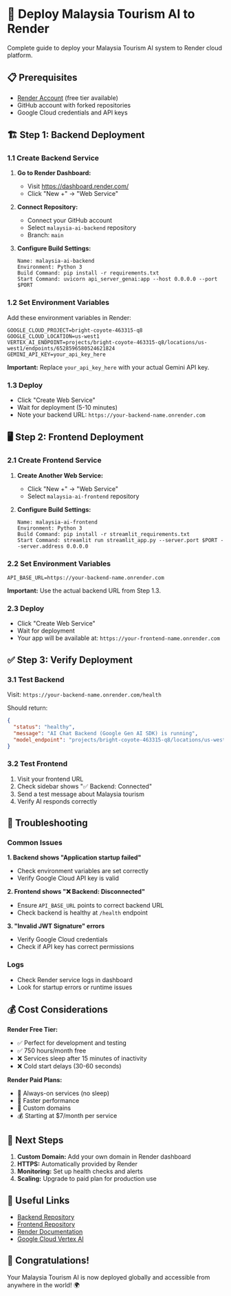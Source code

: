 # 🚀 Deploy Malaysia Tourism AI to Render

Complete guide to deploy your Malaysia Tourism AI system to Render cloud platform.

## 📋 Prerequisites

- [Render Account](https://render.com) (free tier available)
- GitHub account with forked repositories
- Google Cloud credentials and API keys

## 🏗️ Step 1: Backend Deployment

### 1.1 Create Backend Service

1. **Go to Render Dashboard:**
   - Visit https://dashboard.render.com/
   - Click "New +" → "Web Service"

2. **Connect Repository:**
   - Connect your GitHub account
   - Select `malaysia-ai-backend` repository
   - Branch: `main`

3. **Configure Build Settings:**
   ```
   Name: malaysia-ai-backend
   Environment: Python 3
   Build Command: pip install -r requirements.txt
   Start Command: uvicorn api_server_genai:app --host 0.0.0.0 --port $PORT
   ```

### 1.2 Set Environment Variables

Add these environment variables in Render:

```
GOOGLE_CLOUD_PROJECT=bright-coyote-463315-q8
GOOGLE_CLOUD_LOCATION=us-west1
VERTEX_AI_ENDPOINT=projects/bright-coyote-463315-q8/locations/us-west1/endpoints/6528596580524621824
GEMINI_API_KEY=your_api_key_here
```

**Important:** Replace `your_api_key_here` with your actual Gemini API key.

### 1.3 Deploy

- Click "Create Web Service"
- Wait for deployment (5-10 minutes)
- Note your backend URL: `https://your-backend-name.onrender.com`

## 🖥️ Step 2: Frontend Deployment

### 2.1 Create Frontend Service

1. **Create Another Web Service:**
   - Click "New +" → "Web Service"
   - Select `malaysia-ai-frontend` repository

2. **Configure Build Settings:**
   ```
   Name: malaysia-ai-frontend
   Environment: Python 3
   Build Command: pip install -r streamlit_requirements.txt
   Start Command: streamlit run streamlit_app.py --server.port $PORT --server.address 0.0.0.0
   ```

### 2.2 Set Environment Variables

```
API_BASE_URL=https://your-backend-name.onrender.com
```

**Important:** Use the actual backend URL from Step 1.3.

### 2.3 Deploy

- Click "Create Web Service"
- Wait for deployment
- Your app will be available at: `https://your-frontend-name.onrender.com`

## ✅ Step 3: Verify Deployment

### 3.1 Test Backend

Visit: `https://your-backend-name.onrender.com/health`

Should return:
```json
{
  "status": "healthy",
  "message": "AI Chat Backend (Google Gen AI SDK) is running",
  "model_endpoint": "projects/bright-coyote-463315-q8/locations/us-west1/endpoints/6528596580524621824"
}
```

### 3.2 Test Frontend

1. Visit your frontend URL
2. Check sidebar shows "✅ Backend: Connected"
3. Send a test message about Malaysia tourism
4. Verify AI responds correctly

## 🔧 Troubleshooting

### Common Issues

**1. Backend shows "Application startup failed"**
- Check environment variables are set correctly
- Verify Google Cloud API key is valid

**2. Frontend shows "❌ Backend: Disconnected"**
- Ensure `API_BASE_URL` points to correct backend URL
- Check backend is healthy at `/health` endpoint

**3. "Invalid JWT Signature" errors**
- Verify Google Cloud credentials
- Check if API key has correct permissions

### Logs

- Check Render service logs in dashboard
- Look for startup errors or runtime issues

## 💰 Cost Considerations

**Render Free Tier:**
- ✅ Perfect for development and testing
- ✅ 750 hours/month free
- ❌ Services sleep after 15 minutes of inactivity
- ❌ Cold start delays (30-60 seconds)

**Render Paid Plans:**
- 🚀 Always-on services (no sleep)
- 🚀 Faster performance
- 🚀 Custom domains
- 💰 Starting at $7/month per service

## 🎯 Next Steps

1. **Custom Domain:** Add your own domain in Render dashboard
2. **HTTPS:** Automatically provided by Render
3. **Monitoring:** Set up health checks and alerts
4. **Scaling:** Upgrade to paid plan for production use

## 🔗 Useful Links

- [Backend Repository](https://github.com/SunflowersLwtech/malaysia-ai-backend)
- [Frontend Repository](https://github.com/SunflowersLwtech/malaysia-ai-frontend)
- [Render Documentation](https://render.com/docs)
- [Google Cloud Vertex AI](https://cloud.google.com/vertex-ai)

## 🎉 Congratulations!

Your Malaysia Tourism AI is now deployed globally and accessible from anywhere in the world! 🌍 